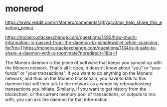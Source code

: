 # monerod

https://www.reddit.com/r/Monero/comments/3jhyqc/0mq_help_share_this_exciting_news/

https://monero.stackexchange.com/questions/1482/how-much-information-is-passed-from-the-daemon-to-simplewallet-when-scanning-for?rq=1
https://monero.stackexchange.com/questions/1134/is-it-safe-to-share-a-daemon-with-a-roommate?noredirect=1&lq=1

The Monero daemon is the piece of software that keeps you synced up with the Monero network. That's all it does, it doesn't know about "you" or "your funds" or "your transactions". If you want to do anything on the Monero network, and thus on the Monero blockchain, you have to talk to this daemon that will then talk to the network as a whole by rebroadcasting transactions you initiate. Similarly, if you want to get history from the blockchain, or the current memory pool of transactions, or outputs to mix with, you can ask the daemon for that information.
